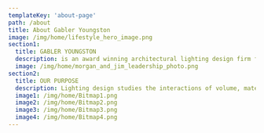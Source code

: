 ```yaml
---
templateKey: 'about-page'
path: /about
title: About Gabler Youngston
image: /img/home/lifestyle_hero_image.png
section1:
  title: GABLER YOUNGSTON
  description: is an award winning architectural lighting design firm founded by Morgan Gabler and Jim Youngston. Morgan and Jim have more than thirty years’ combined professional experience in theatrical and architectural lighting design, contributing to over 300 architectural lighting projects in that time, and have worked as a team over the last eight years. Gabler-Youngston is the result of a shared vision for improved environments through creative lighting design and thorough documentation.
  image: /img/home/morgan_and_jim_leadership_photo.png
section2:
  title: OUR PURPOSE
  description: Lighting design studies the interactions of volume, materials, user needs, and illumination. A successful design responds to and reinforces architectural elements without overwhelming them.As partners, Morgan and Jim respond to the needs of clients through a collaborative process. We work with designers and owners as our collaborators to create an aesthetically pleasing, practically functional design that is also maintenance and budget friendly. Ours is an encompassing approach interconnecting all the pieces of the architectural puzzle, and resulting in a truly integrated design.
  image1: /img/home/Bitmap1.png
  image2: /img/home/Bitmap2.png
  image3: /img/home/Bitmap3.png
  image4: /img/home/Bitmap4.png
---
```

